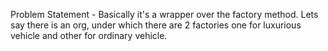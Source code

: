 Problem Statement - Basically it's a wrapper over the factory method. Lets say there is an org, under which there are 2 factories one for luxurious vehicle and other for ordinary vehicle.

